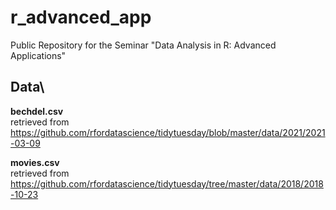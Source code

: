 # r_advanced_app
Public Repository for the Seminar "Data Analysis  in R:  Advanced Applications"

## Data\
**bechdel.csv**\
retrieved from\
https://github.com/rfordatascience/tidytuesday/blob/master/data/2021/2021-03-09

**movies.csv**\
retrieved from\
https://github.com/rfordatascience/tidytuesday/tree/master/data/2018/2018-10-23
